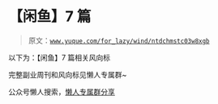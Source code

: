 # 【闲鱼】7 篇

> 原文：[`www.yuque.com/for_lazy/wind/ntdchmstc03w8xgb`](https://www.yuque.com/for_lazy/wind/ntdchmstc03w8xgb)

以下为：【闲鱼】7 篇相关风向标

完整副业周刊和风向标见懒人专属群~

公众号懒人搜索，[懒人专属群分享](https://lazybook.fun/#/blog/group)